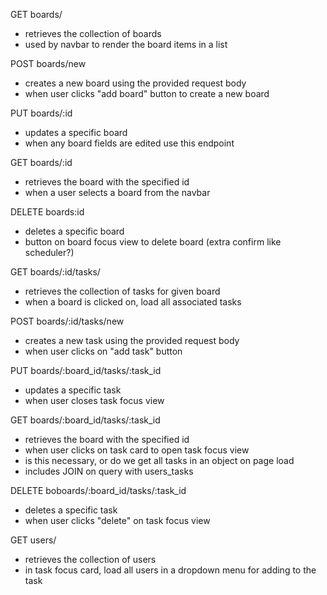 GET boards/
  - retrieves the collection of boards
  - used by navbar to render the board items in a list
  
POST boards/new
  - creates a new board using the provided request body
  -  when user clicks "add board" button to create a new board

PUT boards/:id
  - updates a specific board
  - when any board fields are edited use this endpoint

GET boards/:id
  - retrieves the board with the specified id
  - when a user selects a board from the navbar

DELETE boards:id
  - deletes a specific board
  - button on board focus view to delete board (extra confirm like scheduler?)

<!-- POST boards/new
- renders a form that collects information about a new board 
- not going to have a form for creating a board. just new board shows up, then you can edit it in focus mode -->

<!-- GET /boards/:id/edit
  - renders a form that collect information for altering a board -->


GET boards/:id/tasks/
  - retrieves the collection of tasks for given board
  - when a board is clicked on, load all associated tasks
  
POST boards/:id/tasks/new
  - creates a new task using the provided request body
  - when user clicks on "add task" button

PUT boards/:board_id/tasks/:task_id
  - updates a specific task
  - when user closes task focus view

GET boards/:board_id/tasks/:task_id
  - retrieves the board with the specified id
  - when user clicks on task card to open task focus view
  - is this necessary, or do we get all tasks in an object on page load
  - includes JOIN on query with users_tasks

DELETE boboards/:board_id/tasks/:task_id
  - deletes a specific task
  - when user clicks "delete" on task focus view


GET users/
  - retrieves the collection of users
  - in task focus card, load all users in a dropdown menu for adding to the task
  <!-- - potential: load for dropdown user selector menu from header -->
  
<!-- POST users/
  - creates a new user using the provided request body
  - not needed for demo day -->

<!-- PUT users/:id
  - updates a specific user
  - not needed for demo day -->

<!-- GET users/:id
  - should this be GET boards/:id/users/:id?
  - retrieves the user with the specified id
  - not needed for demo day -->

<!-- DELETE users:id
  - deletes a specific user
  - not needed for demo day -->


